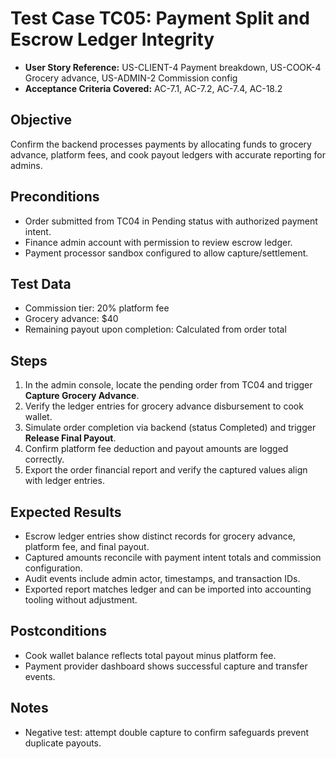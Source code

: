 # Test Case TC05: Payment Split and Escrow Ledger Integrity

- **User Story Reference:** US-CLIENT-4 Payment breakdown, US-COOK-4 Grocery advance, US-ADMIN-2 Commission config
- **Acceptance Criteria Covered:** AC-7.1, AC-7.2, AC-7.4, AC-18.2

## Objective
Confirm the backend processes payments by allocating funds to grocery advance, platform fees, and cook payout ledgers with accurate reporting for admins.

## Preconditions
- Order submitted from TC04 in Pending status with authorized payment intent.
- Finance admin account with permission to review escrow ledger.
- Payment processor sandbox configured to allow capture/settlement.

## Test Data
- Commission tier: 20% platform fee
- Grocery advance: $40
- Remaining payout upon completion: Calculated from order total

## Steps
1. In the admin console, locate the pending order from TC04 and trigger **Capture Grocery Advance**.
2. Verify the ledger entries for grocery advance disbursement to cook wallet.
3. Simulate order completion via backend (status Completed) and trigger **Release Final Payout**.
4. Confirm platform fee deduction and payout amounts are logged correctly.
5. Export the order financial report and verify the captured values align with ledger entries.

## Expected Results
- Escrow ledger entries show distinct records for grocery advance, platform fee, and final payout.
- Captured amounts reconcile with payment intent totals and commission configuration.
- Audit events include admin actor, timestamps, and transaction IDs.
- Exported report matches ledger and can be imported into accounting tooling without adjustment.

## Postconditions
- Cook wallet balance reflects total payout minus platform fee.
- Payment provider dashboard shows successful capture and transfer events.

## Notes
- Negative test: attempt double capture to confirm safeguards prevent duplicate payouts.
